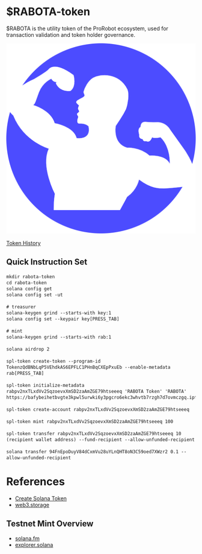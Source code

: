 
# $RABOTA-token
$RABOTA is the utility token of the ProRobot ecosystem, used for transaction validation and token holder governance.

![PROROBOT](rabotaToken.png)

[Token History](https://prorobot.ai/en/articles/prorobot-the-robot-friendly-blockchain-pioneering-the-future-of-robotics)

## Quick Instruction Set
    mkdir rabota-token
    cd rabota-token
    solana config get
    solana config set -ut

    # treasurer
    solana-keygen grind --starts-with key:1
    solana config set --keypair key[PRESS_TAB]

    # mint
    solana-keygen grind --starts-with rab:1

    solana airdrop 2

    spl-token create-token --program-id TokenzQdBNbLqP5VEhdkAS6EPFLC1PHnBqCXEpPxuEb --enable-metadata rab[PRESS_TAB]

    spl-token initialize-metadata rabpv2nxTLxdVv2SqzoevxXmSD2zaAmZGE79htseeeq 'RABOTA Token' 'RABOTA' https://bafybeihetbvgte3kpwl5urwki6y3pgcro6ekc3whvtb7rzgh7d7ovmczgq.ipfs.w3s.link/metadata.json

    spl-token create-account rabpv2nxTLxdVv2SqzoevxXmSD2zaAmZGE79htseeeq

    spl-token mint rabpv2nxTLxdVv2SqzoevxXmSD2zaAmZGE79htseeeq 100

    spl-token transfer rabpv2nxTLxdVv2SqzoevxXmSD2zaAmZGE79htseeeq 10 (recipient wallet address) --fund-recipient --allow-unfunded-recipient

    solana transfer 94FnEpoDuyV84dCxmVu28uYLnQHT8oN3C59oed7XWzr2 0.1 --allow-unfunded-recipient

# References
- [Create Solana Token](https://solana.com/developers/guides/getstarted/how-to-create-a-token)
 - [web3.storage](https://console.web3.storage)

## Testnet Mint Overview
- [solana.fm](https://solana.fm/address/rabpv2nxTLxdVv2SqzoevxXmSD2zaAmZGE79htseeeq/tokens?cluster=testnet-solana)
- [explorer.solana](https://explorer.solana.com/address/rabpv2nxTLxdVv2SqzoevxXmSD2zaAmZGE79htseeeq?cluster=testnet)
